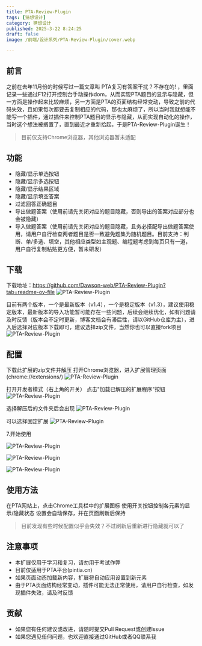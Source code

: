 ```yaml
---
title: PTA-Review-Plugin
tags: [猜想设计]
category: 猜想设计
published: 2025-3-22 8:24:25
draft: false 
image: /前端/设计系列/PTA-Review-Plugin/cover.webp

---
```


## 前言

之前在去年11月份的时候写过一篇文章叫 PTA复习有答案干扰？不存在的! ，里面记录一些通过F12打开控制台手动操作dom，从而实现PTA题目的显示与隐藏，但一方面是操作起来比较麻烦，另一方面是PTA的页面结构经常变动，导致之前的代码失效，且如果每次都要去复制相应的代码，那也太麻烦了，所以当时我就想能不能写一个插件，通过插件来控制PTA题目的显示与隐藏，从而实现自动化的操作，当时这个想法被搁置了，直到最近才重新拾起，于是PTA-Review-Plugin诞生！

> 目前仅支持Chrome浏览器，其他浏览器暂未适配

## 功能

- 隐藏/显示单选按钮
- 隐藏/显示多选按钮
- 隐藏/显示结果区域
- 隐藏/显示填空答案
- 过滤回答正确题目
- 导出做题答案（使用前请先关闭对应的题目隐藏，否则导出的答案对应部分也会被隐藏）
- 导入做题答案（使用前请先关闭对应的题目隐藏，且务必搭配导出做题答案使用，请用户自行检查两者题目是否一致避免题集为随机题目。目前支持：判断、单/多选、填空，其他相应类型如主观题、编程题考虑到每页只有一道，用户自行复制粘贴更方便，暂未研发）
  

## 下载
下载地址：https://github.com/Dawson-web/PTA-Review-Plugin?tab=readme-ov-file
![PTA-Review-Plugin](/前端/设计系列/PTA-Review-Plugin/1.webp)

目前有两个版本，一个是最新版本（v1.4），一个是稳定版本（v1.3），建议使用稳定版本，最新版本的导入功能暂可能存在一些问题，后续会继续优化，如有问题请及时反馈（版本会不定时更新，博客文档会有滞后性，请以GitHub仓库为主），进入后选择对应版本下载即可，建议选择zip文件，当然你也可以直接fork项目
![PTA-Review-Plugin](/前端/设计系列/PTA-Review-Plugin/2.webp)


## 配置
下载此扩展的zip文件并解压
打开Chrome浏览器，进入扩展管理页面(chrome://extensions/)
![PTA-Review-Plugin](/前端/设计系列/PTA-Review-Plugin/3.webp)

打开开发者模式（右上角的开关）
点击"加载已解压的扩展程序"按钮
![PTA-Review-Plugin](/前端/设计系列/PTA-Review-Plugin/4.webp)

选择解压后的文件夹后会出现
![PTA-Review-Plugin](/前端/设计系列/PTA-Review-Plugin/5.webp)

可以选择固定扩展
![PTA-Review-Plugin](/前端/设计系列/PTA-Review-Plugin/6.webp)

7.开始使用

![PTA-Review-Plugin](/前端/设计系列/PTA-Review-Plugin/7.webp)


![PTA-Review-Plugin](/前端/设计系列/PTA-Review-Plugin/8.webp)


![PTA-Review-Plugin](/前端/设计系列/PTA-Review-Plugin/9.webp)

## 使用方法
在PTA网站上，点击Chrome工具栏中的扩展图标
使用开关按钮控制各元素的显示/隐藏状态
设置会自动保存，并在页面刷新后保持

> 目前发现有些时候配置似乎会失效？不过刷新后重新进行隐藏就可以了

## 注意事项
- 本扩展仅用于学习和复习，请勿用于考试作弊
- 目前仅适用于PTA平台(pintia.cn)
- 如果页面动态加载新内容，扩展将自动应用设置到新元素
- 由于PTA页面结构经常变动，插件可能无法正常使用，请用户自行检查，如发现插件失效，请及时反馈

## 贡献
- 如果您有任何建议或改进，请随时提交Pull Request或创建Issue
- 如果您遇见任何问题，也欢迎直接通过GitHub或者QQ联系我
